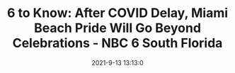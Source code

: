 ---
"title": "6 to Know: After COVID Delay, Miami Beach Pride Will Go Beyond Celebrations - NBC 6 South Florida"
"date": "2021-9-13 13:13:0"
"feed_name": "GOOGLENEWS"
"feed_website": "https://news.google.com/search?q=drilling%2Bincident&hl=en-US&gl=US&ceid=US:en"
"feed_rss": "https://news.google.com/rss/search?q=drilling%2Bincident&hl=en-US&gl=US&ceid=US:en"
"link": "https://www.nbcmiami.com/news/local/6-to-know-top-stories-of-the-day-15/2549249/"
"file": "_posts/2021-9-13-13-13-0_GOOGLENEWS_6608641382e38452d4d9ebae07ca6a5e95d08081.md"
"accident": "0"
"drilling": "0"
---